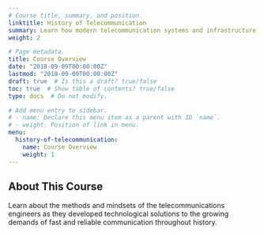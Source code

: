 ```yaml
---
# Course title, summary, and position.
linktitle: History of Telecommunication
summary: Learn how modern telecommunication systems and infrastructure were developed.
weight: 2

# Page metadata.
title: Course Overview
date: "2018-09-09T00:00:00Z"
lastmod: "2018-09-09T00:00:00Z"
draft: true  # Is this a draft? true/false
toc: true  # Show table of contents? true/false
type: docs  # Do not modify.

# Add menu entry to sidebar.
# - name: Declare this menu item as a parent with ID `name`.
# - weight: Position of link in menu.
menu:
  history-of-telecommunication:
    name: Course Overview
    weight: 1
---
```


## About This Course
Learn about the methods and mindsets of the telecommunications engineers as they developed technological solutions to the growing demands of fast and reliable communication throughout history.
